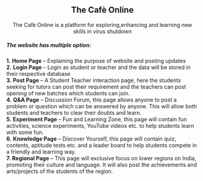 <h2 align="center"><b>The Cafè Online</b></h2>
<p align="center">The Cafè Online is a platform for exploring,enhancing and learning new skills in virus shutdown </p>
<h5>The website has multiple option:</h5>

**1.** <b>Home Page</b> – Explaining the purpose of website and posting updates<br>
**2.** <b>Login Page</b> – Login as student or teacher and the data will be stored in their respective database<br>
**3.** <b>Post Page</b> – A Student Teacher interaction page, here the students seeking for tutors can post their requirement and the teachers can post opening of new batches which students can join.<br>
**4.** <b>Q&A Page</b> – Discussion Forum, this page allows anyone to post a problem or question which can be answered by anyone. This will allow both students and teachers to clear their doubts and learn.<br>
**5.** <b>Experiment Page</b> – Fun and Learning Zone, this page will contain fun activities, science experiments, YouTube videos etc. to help students learn with some fun.<br>
**6.** <b>Knowledge Page</b> – Discover Yourself, this page will contain quiz, contents, aptitude tests etc. and a leader board to help students compete in a friendly and learning way.<br>
**7.** <b>Regional Page</b> – This page will exclusive focus on lower regions on India, promoting their culture and language. It will also post the achievements and arts/projects of the students of the region.<br>
